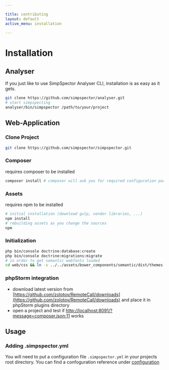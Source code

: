 ```yaml
---

title: contributing
layout: default
active_menu: installation

---
```


# Installation

## Analyser

If you just like to use SimpSpector Analyser CLI, installation is as easy as it gets.

```bash
git clone https://github.com/simpspector/analyser.git
# start simpspecting
analyser/bin/simpspector /path/to/your/project
```

## Web-Application

### Clone Project

```bash
git clone https://github.com/simpspector/simpspector.git
```

### Composer

requires composer to be installed

```bash
composer install # composer will ask you for required configuration paramters
```

### Assets

requires npm to be installed

```bash
# initial installation (download gulp, vendor libraries, ...)
npm install
# rebuilding assets as you change the sources
npm
```

### Initialization

```bash
php bin/console doctrine:database:create
php bin/console doctrine:migrations:migrate
# in order to get semantic webfonts loaded
cd web/css && ln -s ../../assets/bower_components/semantic/dist/themes .
```

### phpStorm integration

* download latest version from [https://github.com/zolotov/RemoteCall/downloads](https://github.com/zolotov/RemoteCall/downloads) and place it in phpStorm plugins directory
* open a project and test if [http://localhost:8091/?message=composer.json:11](http://localhost:8091/?message=composer.json:11) works

## Usage

### Adding .simpspector.yml

You will need to put a configuration file `.simpspector.yml` in your projects root directory. You can find a confoguration reference under [configuration](/configuration)

